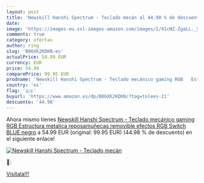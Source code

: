 ```yaml
---
layout: post
title: 'Newskill Hanshi Spectrum - Teclado mecán al 44.98 % de descuento'
date: 
image: 'https://images-eu.ssl-images-amazon.com/images/I/41cNZ-ZgaLL._SL200_.jpg'
comments: true
category: ofertas
author: ring
slug: 'B06XK2KDKN-es'
actualPrice: 54.99 EUR
currency: EUR
price: 54.99
comparePrice: 99.95 EUR
prodname: 'Newskill Hanshi Spectrum - Teclado mecánico gaming RGB   Estructura metalica  reposamuñecas removible  efectos RGB  Switch BLUE   negro'
country: 'es'
flag: '🇪🇸'
buyurl: 'https://www.amazon.es/dp/B06XK2KDKN/?tag=tolees-21'
descuento: '44.98'
---
```


Ahora mismo tienes [Newskill Hanshi Spectrum - Teclado mecánico gaming RGB   Estructura metalica  reposamuñecas removible  efectos RGB  Switch BLUE   negro](https://www.amazon.es/dp/B06XK2KDKN/?tag=tolees-21) a 54.99 EUR (original: 99.95 EUR) (44.98 %  de descuento) en el siguiente enlace!

[![Newskill Hanshi Spectrum - Teclado mecán](https://images-eu.ssl-images-amazon.com/images/I/41cNZ-ZgaLL._SL200_.jpg)](https://www.amazon.es/dp/B06XK2KDKN/?tag=tolees-21)

🔎:


[Visítala!!!](https://www.amazon.es/dp/B06XK2KDKN/?tag=tolees-21)
